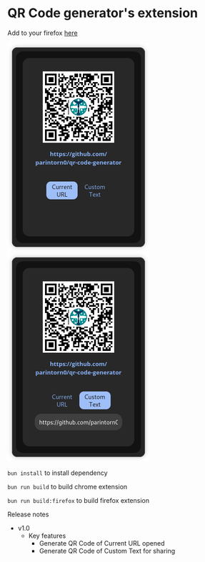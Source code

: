 # QR Code generator's extension

Add to your firefox [here](https://addons.mozilla.org/en-US/firefox/addon/jjfdnjvd-qr-code-generator/)

![Screenshot 1](/resources/screenshot1.png)
![Screenshot 2](/resources/screenshot2.png)


`bun install` to install dependency

`bun run build` to build chrome extension

`bun run build:firefox` to build firefox extension

Release notes
- v1.0
    - Key features
        - Generate QR Code of Current URL opened
        - Generate QR Code of Custom Text for sharing
